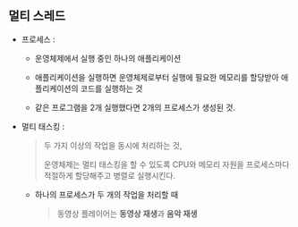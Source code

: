 ##  멀티 스레드

* 프로세스 : 

  * 운영체제에서 실행 중인 하나의 애플리케이션
  * 애플리케이션을 실행하면 운영체제로부터 실행에 필요한 메모리를 할당받아 애플리케이션의 코드를 실행하는 것

  * 같은 프로그램을 2개 실행했다면 2개의 프로세스가 생성된 것.

* 멀티 태스킹 :

  > 두 가지 이상의 작업을 동시에 처리하는 것,
  >
  > 운영체제는 멀티 태스킹을 할 수 있도록 CPU와 메모리 자원을 프로세스마다 적절하게 할당해주고 병렬로 실행시킨다.

  * 하나의 프로세스가 두 개의 작업을 처리할 때

    > 동영상 플레이어는 **동영상 재생**과 **음악 재생**
